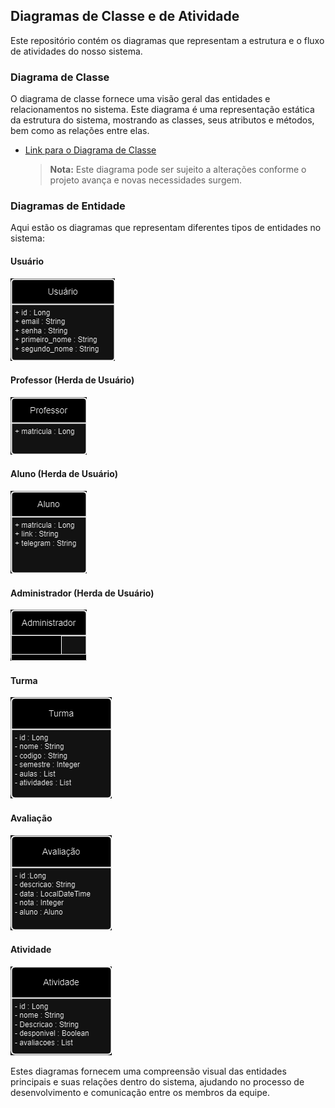 ## Diagramas de Classe e de Atividade

Este repositório contém os diagramas que representam a estrutura e o fluxo de atividades do nosso sistema.

### Diagrama de Classe

O diagrama de classe fornece uma visão geral das entidades e relacionamentos no sistema. Este diagrama é uma representação estática da estrutura do sistema, mostrando as classes, seus atributos e métodos, bem como as relações entre elas.

- [Link para o Diagrama de Classe](https://drive.google.com/file/d/1vWNx628R4ReCDQqqT5ygoukLAJcE5A9M/view?usp=sharing)

  > **Nota:** Este diagrama pode ser sujeito a alterações conforme o projeto avança e novas necessidades surgem.

### Diagramas de Entidade

Aqui estão os diagramas que representam diferentes tipos de entidades no sistema:

#### Usuário

![Diagrama de Entidade: Usuário](images/usuario.png)

#### Professor (Herda de Usuário)

![Diagrama de Entidade: Professor](images/professor.png)

#### Aluno (Herda de Usuário)

![Diagrama de Entidade: Aluno](images/aluno.png)

#### Administrador (Herda de Usuário)

![Diagrama de Entidade: Administrador](images/administrador.png)

#### Turma

![Diagrama de Entidade: Turma](images/turma.png)

#### Avaliação

![Diagrama de Entidade: Avaliação](images/avaliacao.png)

#### Atividade

![Diagrama de Entidade: Atividade](images/atividade.png)

Estes diagramas fornecem uma compreensão visual das entidades principais e suas relações dentro do sistema, ajudando no processo de desenvolvimento e comunicação entre os membros da equipe.
